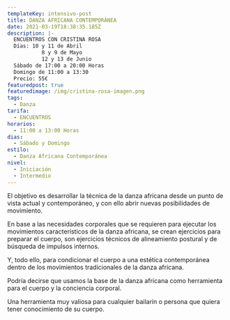 ```yaml
---
templateKey: intensivo-post
title: DANZA AFRICANA CONTEMPORÁNEA
date: 2021-03-19T18:38:35.185Z
description: |-
  ENCUENTROS CON CRISTINA ROSA
  Días: 10 y 11 de Abril
           8 y 9 de Mayo
           12 y 13 de Junio
  Sábado de 17:00 a 20:00 Horas
  Domingo de 11:00 a 13:30
  Precio: 55€
featuredpost: true
featuredimage: /img/cristina-rosa-imagen.png
tags:
  - Danza
tarifa:
  - ENCUENTROS
horarios:
  - 11:00 a 13:00 Horas
dias:
  - Sábado y Domingo
estilo:
  - Danza Africana Contemporánea
nivel:
  - Iniciación
  - Intermedio
---
```

<!--StartFragment-->

El objetivo es desarrollar la técnica de la danza africana desde un punto de vista actual y contemporáneo, y con ello abrir nuevas posibilidades de movimiento.

En base a las necesidades corporales que se requieren para ejecutar los movimientos característicos de la danza africana, se crean ejercicios para preparar el cuerpo, son ejercicios técnicos de alineamiento postural y de búsqueda de impulsos internos.

Y, todo ello, para condicionar el cuerpo a una estética contemporánea dentro de los movimientos tradicionales de la danza africana.

Podría decirse que usamos la base de la danza africana como herramienta para el cuerpo y la conciencia corporal.

Una herramienta muy valiosa para cualquier bailarín o persona que quiera tener conocimiento de su cuerpo.



<!--EndFragment-->